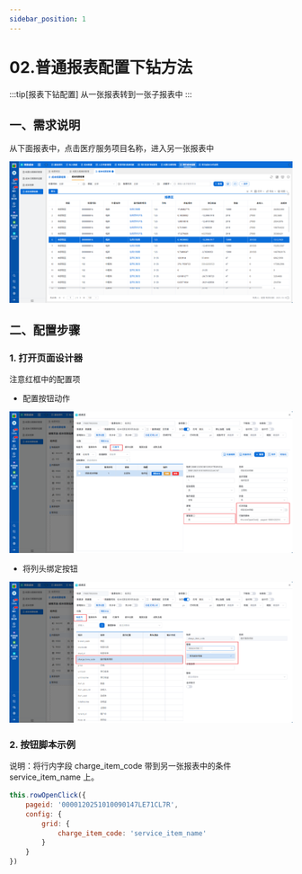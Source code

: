 ```yaml
---
sidebar_position: 1
---
```


# 02.普通报表配置下钻方法

:::tip[报表下钻配置]
从一张报表转到一张子报表中
:::

## 一、需求说明

从下面报表中，点击医疗服务项目名称，进入另一张报表中

![](./images/2025-10-10_16-07-29.png)


##  二、配置步骤

### 1. 打开页面设计器

注意红框中的配置项

- 配置按钮动作

![](./images/2025-10-10_16-10-32.png)

- 将列头绑定按钮

![](./images/2025-10-10_16-11-50.png)

### 2. 按钮脚本示例

说明：将行内字段 charge_item_code 带到另一张报表中的条件 service_item_name 上。

```javascript
this.rowOpenClick({
    pageid: '0000120251010090147LE71CL7R',
    config: {
        grid: {
            charge_item_code: 'service_item_name'
        }
    }
})
```